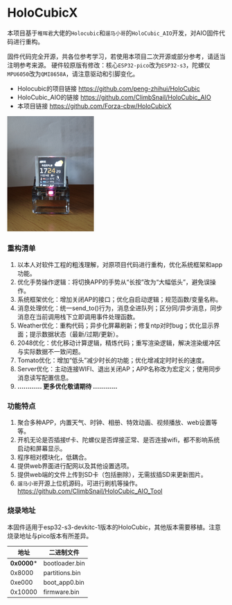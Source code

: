 # HoloCubicX

本项目基于`稚晖君`大佬的`Holocubic`和`遛马小哥`的`HoloCubic_AIO`开发，对AIO固件代码进行重构。

固件代码完全开源，共各位参考学习，若使用本项目二次开源或部分参考，请适当注明参考来源。
硬件较原版有修改：核心`ESP32-pico`改为`ESP32-s3`，陀螺仪`MPU6050`改为`QMI8658A`，请注意驱动和引脚变化。

* Holocubic的项目链接 https://github.com/peng-zhihui/HoloCubic
* HoloCubic_AIO的链接 https://github.com/ClimbSnail/HoloCubic_AIO
* 本项目链接 https://github.com/Forza-cbw/HoloCubicX

<img src="https://github.com/Forza-cbw/HoloCubicX/blob/master/src/resource/%E6%95%88%E6%9E%9C%E5%9B%BE.jpg" width="200" />

### 重构清单
1. 以本人对软件工程的粗浅理解，对原项目代码进行重构，优化系统框架和app功能。
2. 优化手势操作逻辑：将切换APP的手势从“长按”改为“大幅低头”，避免误操作。
3. 系统框架优化：增加关闭AP的接口；优化自启动逻辑；规范函数/变量名称。
4. 消息处理优化：统一send_to()行为，消息全进队列；区分同/异步消息，同步消息在当前调用栈下立即调用事件处理函数。
4. Weather优化：重构代码；异步化屏幕刷新；修复ntp对时bug；优化显示界面；提示数据状态（最新/过期/更新）。
5. 2048优化：优化移动计算逻辑，精炼代码；重写渲染逻辑，解决渲染缓冲区与实际数据不一致问题。
6. Tomato优化：增加“低头”减少时长的功能；优化增减定时时长的速度。
7. Server优化：主动连接WIFI、退出关闭AP；APP名称改为宏定义；使用同步消息读写配置信息。
8. **............ 更多优化敬请期待 ............**

### 功能特点
1. 聚合多种APP，内置天气、时钟、相册、特效动画、视频播放、web设置等等。 
2. 开机无论是否插接tf卡、陀螺仪是否焊接正常、是否连接wifi，都不影响系统启动和屏幕显示。 
3. 程序相对模块化，低耦合。 
4. 提供web界面进行配网以及其他设置选项。 
5. 提供web端的文件上传到SD卡（包括删除），无需拔插SD来更新图片。
6. `遛马小哥`开源上位机源码，可进行刷机等操作。 https://github.com/ClimbSnail/HoloCubic_AIO_Tool

### **烧录地址**
本固件适用于esp32-s3-devkitc-1版本的HoloCubic，其他版本需要移植。注意烧录地址与pico版本有所差异。

|   地址  |  二进制文件   |
|-------|-------|
|  **0x0000***  |  bootloader.bin  |
|  0x8000  |  partitions.bin  |
|  0xe000  |  boot_app0.bin  |
|  0x10000  |  firmware.bin  |